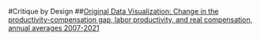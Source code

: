 
#Critique by Design
##[Original Data Visualization: Change in the productivity-compensation gap, labor productivity, and real compensation, annual averages 2007-2021](https://www.bls.gov/spotlight/2022/spotlight-on-state-productivity/home.htm)
